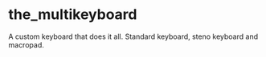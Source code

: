 # the_multikeyboard
A custom keyboard that does it all. Standard keyboard, steno keyboard and macropad.
